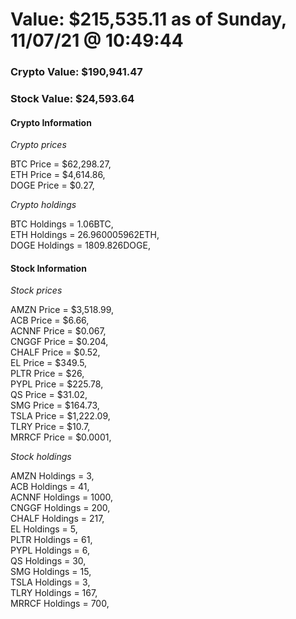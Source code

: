 # Value: $215,535.11 as of Sunday, 11/07/21 @ 10:49:44 

### Crypto Value: $190,941.47

### Stock Value: $24,593.64

#### Crypto Information 
*Crypto prices* 

BTC Price = $62,298.27,  
ETH Price = $4,614.86,  
DOGE Price = $0.27,  


*Crypto holdings* 

BTC Holdings = 1.06BTC,  
ETH Holdings = 26.960005962ETH,  
DOGE Holdings = 1809.826DOGE,  


#### Stock Information 

*Stock prices* 

AMZN Price = $3,518.99,  
ACB Price = $6.66,  
ACNNF Price = $0.067,  
CNGGF Price = $0.204,  
CHALF Price = $0.52,  
EL Price = $349.5,  
PLTR Price = $26,  
PYPL Price = $225.78,  
QS Price = $31.02,  
SMG Price = $164.73,  
TSLA Price = $1,222.09,  
TLRY Price = $10.7,  
MRRCF Price = $0.0001,  


*Stock holdings* 

AMZN Holdings = 3,  
ACB Holdings = 41,  
ACNNF Holdings = 1000,  
CNGGF Holdings = 200,  
CHALF Holdings = 217,  
EL Holdings = 5,  
PLTR Holdings = 61,  
PYPL Holdings = 6,  
QS Holdings = 30,  
SMG Holdings = 15,  
TSLA Holdings = 3,  
TLRY Holdings = 167,  
MRRCF Holdings = 700,  



